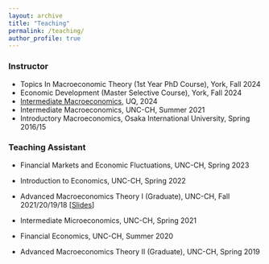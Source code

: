 ```yaml
---
layout: archive
title: "Teaching"
permalink: /teaching/
author_profile: true
---
```


### Instructor
* Topics In Macroeconomic Theory (1st Year PhD Course), York, Fall 2024
* Economic Development (Master Selective Course), York, Fall 2024
* <a href="https://course-profiles.uq.edu.au/student_section_loader/section_1/131477">Intermediate Macroeconomics</a>, UQ, 2024
* Intermediate Macroeconomics, UNC-CH, Summer 2021
* Introductory Macroeconomics, Osaka International University, Spring 2016/15

### Teaching Assistant
* Financial Markets and Economic Fluctuations, UNC-CH, Spring 2023
* Introduction to Economics, UNC-CH, Spring 2022
* Advanced Macroeconomics Theory I (Graduate), UNC-CH, Fall 2021/20/19/18 \[[Slides](https://github.com/yanranecon/Econ720_Recitation)\]  
* Intermediate Microeconomics, UNC-CH, Spring 2021
* Financial Economics, UNC-CH, Summer 2020
* Advanced Macroeconomics Theory II (Graduate), UNC-CH, Spring 2019

  [//]: # (**Outstanding Graduate Teaching Assistant Award 2020**)
  
  [//]: # (**Outstanding Graduate Teaching Assistant Award 2019**)
  
  [//]: # (**Outstanding Graduate Teaching Assistant Award 2018**)
